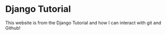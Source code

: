 # Django Tutorial 


This website is from the Django Tutorial and how I can interact with git and Github!
